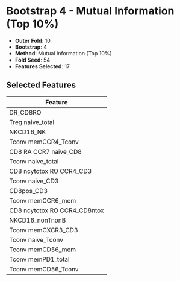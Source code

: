 # Bootstrap 4 - Mutual Information (Top 10%)

- **Outer Fold**: 10
- **Bootstrap**: 4
- **Method**: Mutual Information (Top 10%)
- **Fold Seed**: 54
- **Features Selected**: 17

## Selected Features

| Feature |
|---------|
| DR_CD8RO |
| Treg naive_total |
| NKCD16_NK |
| Tconv memCCR4_Tconv |
| CD8 RA CCR7 naive_CD8 |
| Tconv naive_total |
| CD8 ncytotox RO CCR4_CD3 |
| Tconv naive_CD3 |
| CD8pos_CD3 |
| Tconv memCCR6_mem |
| CD8 ncytotox RO CCR4_CD8ntox |
| NKCD16_nonTnonB |
| Tconv memCXCR3_CD3 |
| Tconv naive_Tconv |
| Tconv memCD56_mem |
| Tconv memPD1_total |
| Tconv memCD56_Tconv |
